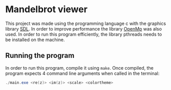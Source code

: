 # Mandelbrot viewer
This project was made using the programming language c with the graphics library [SDL](https://www.libsdl.org/). In order to improve performance the library [OpenMp](https://www.openmp.org/) was also used. In order to run this program efficiently, the library pthreads needs to be installed on the machine.
## Running the program
In order to run this program, compile it using `make`. Once compiled, the program expects 4 command line arguments when called in the terminal:
```Powershell
./main.exe <re(z)> <im(z)> <scale> <colortheme>
```